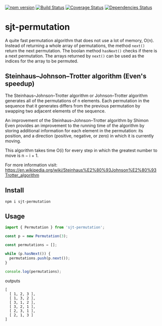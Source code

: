 [![npm version](https://badge.fury.io/js/sjt-permutation.svg)](https://badge.fury.io/js/sjt-permutation)
[![Build Status](https://travis-ci.com/dranidis/sjt-permutation.svg?branch=main)](https://travis-ci.com/dranidis/sjt-permutation)
[![Coverage Status](https://coveralls.io/repos/github/dranidis/sjt-permutation/badge.svg)](https://coveralls.io/github/dranidis/sjt-permutation)
[![Dependencies Status](https://status.david-dm.org/gh/dranidis/sjt-permutation.svg)](https://status.david-dm.org/gh/dranidis/sjt-permutation)

# sjt-permutation

A quite fast permutation algorithm that does not use a lot of memory, O(n).
Instead of returning a whole array of permutations, the method `next()` return the next permutation. The boolan method `hasNext()` checks if there is a next permutation. The arrays returned by `next()` can be used as the indices for the array to be permuted.

## Steinhaus–Johnson–Trotter algorithm (Even's speedup)

The Steinhaus–Johnson–Trotter algorithm or Johnson–Trotter algorithm generates
all of the permutations of n elements. Each permutation in the sequence that
it generates differs from the previous permutation by swapping two adjacent
elements of the sequence.

An improvement of the Steinhaus–Johnson–Trotter algorithm by Shimon Even
provides an improvement to the running time
of the algorithm by storing additional information for each element in the
permutation: its position, and a direction (positive, negative, or zero) in which
it is currently moving.

This algorithm takes time O(i) for every step in which the greatest number to move is n − i + 1.

For more information visit:
https://en.wikipedia.org/wiki/Steinhaus%E2%80%93Johnson%E2%80%93Trotter_algorithm

## Install

```
npm i sjt-permutation
```

## Usage

```TypeScript
import { Permutation } from 'sjt-permutation';

const p = new Permutation(3);

const permutations = [];

while (p.hasNext()) {
  permutations.push(p.next());
}

console.log(permutations);
```

outputs

```
[
  [ 1, 2, 3 ],
  [ 1, 3, 2 ],
  [ 3, 1, 2 ],
  [ 3, 2, 1 ],
  [ 2, 3, 1 ],
  [ 2, 1, 3 ]
]
```
